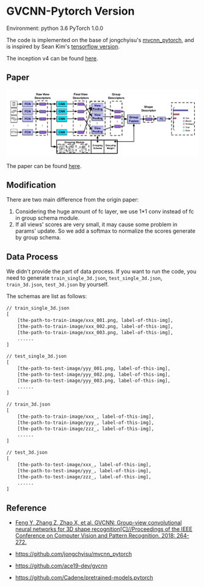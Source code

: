 # GVCNN-Pytorch Version
Environment: python 3.6   PyTorch 1.0.0

The code is implemented on the base of jongchyisu's [mvcnn_pytorch](https://github.com/jongchyisu/mvcnn_pytorch), and is inspired by Sean Kim's [tensorflow version](https://github.com/ace19-dev/gvcnn).

The inception v4 can be found [here](https://github.com/Cadene/pretrained-models.pytorch).

## Paper
![](resources/gvcnn.png)

The paper can be found [here](http://openaccess.thecvf.com/content_cvpr_2018/papers/Feng_GVCNN_Group-View_Convolutional_CVPR_2018_paper.pdf).

## Modification
There are two main difference from the origin paper:

1. Considering the huge amount of fc layer, we use 1*1 conv instead of fc in group schema module. 
2. If all views' scores are very small, it may cause some problem in params' update. So we add a softmax to normalize the scores generate by group schema.

## Data Process

We didn't provide the part of data process. If you want to run the code, you need to generate `train_single_3d.json`, `test_single_3d.json`, `train_3d.json`, `test_3d.json` by yourself.

The schemas are list as follows:

``` 
// train_single_3d.json
[
    [the-path-to-train-image/xxx_001.png, label-of-this-img],
    [the-path-to-train-image/xxx_002.png, label-of-this-img],
    [the-path-to-train-image/xxx_003.png, label-of-this-img],
    ......
]
```

``` 
// test_single_3d.json
[
    [the-path-to-test-image/yyy_001.png, label-of-this-img],
    [the-path-to-test-image/yyy_002.png, label-of-this-img],
    [the-path-to-test-image/yyy_003.png, label-of-this-img],
    ......
]
```

``` 
// train_3d.json
[
    [the-path-to-train-image/xxx_, label-of-this-img],
    [the-path-to-train-image/yyy_, label-of-this-img],
    [the-path-to-train-image/zzz_, label-of-this-img],
    ......
]
```

``` 
// test_3d.json
[
    [the-path-to-test-image/xxx_, label-of-this-img],
    [the-path-to-test-image/yyy_, label-of-this-img],
    [the-path-to-test-image/zzz_, label-of-this-img],
    ......
]
```

## Reference

- [Feng Y, Zhang Z, Zhao X, et al. GVCNN: Group-view convolutional neural networks for 3D shape recognition[C]//Proceedings of the IEEE Conference on Computer Vision and Pattern Recognition. 2018: 264-272.](http://openaccess.thecvf.com/content_cvpr_2018/papers/Feng_GVCNN_Group-View_Convolutional_CVPR_2018_paper.pdf)
- https://github.com/jongchyisu/mvcnn_pytorch

- https://github.com/ace19-dev/gvcnn
- https://github.com/Cadene/pretrained-models.pytorch